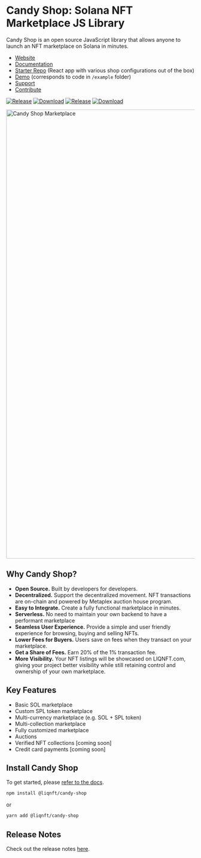 # Candy Shop: Solana NFT Marketplace JS Library

Candy Shop is an open source JavaScript library that allows anyone to launch an NFT marketplace on Solana in minutes.

- [Website](https://candy.liqnft.com)
- [Documentation](https://liqnft.gitbook.io/docs/candy-shop/)
- [Starter Repo](https://github.com/LIQNFT/candy-shop-storefront) (React app with various shop configurations out of the box)
- [Demo](https://master.d22tqykss69onq.amplifyapp.com/) (corresponds to code in `/example` folder)
- [Support](https://discord.gg/vBBFrRznNK)
- [Contribute](https://github.com/LIQNFT/candy-shop/wiki/Contribute-to-Candy-Shop)

[![Release](https://img.shields.io/npm/v/@liqnft/candy-shop?label=@liqnft/candy-shop&color=blueviolet)](https://github.com/LIQNFT/candy-shop/tags)
[![Download](https://img.shields.io/npm/dm/@liqnft/candy-shop?label=Downloads&color=blueviolet)](https://www.npmjs.com/package/@liqnft/candy-shop)
[![Release](https://img.shields.io/npm/v/@liqnft/candy-shop-sdk?label=@liqnft/candy-shop-sdk&color=yellow)](https://github.com/LIQNFT/candy-shop/tags)
[![Download](https://img.shields.io/npm/dm/@liqnft/candy-shop-sdk?label=Downloads&color=yellow)](https://www.npmjs.com/package/@liqnft/candy-shop-sdk)

<img width="1200" alt="Candy Shop Marketplace" src="https://user-images.githubusercontent.com/89616076/160229442-30f59d07-cd33-4b7d-8798-424013731f47.png">

## Why Candy Shop?
- **Open Source.** Built by developers for developers. 
- **Decentralized.** Support the decentralized movement. NFT transactions are on-chain and powered by Metaplex auction house program.
- **Easy to Integrate.** Create a fully functional marketplace in minutes.
- **Serverless.** No need to maintain your own backend to have a performant marketplace
- **Seamless User Experience.** Provide a simple and user friendly experience for browsing, buying and selling NFTs.
- **Lower Fees for Buyers.** Users save on fees when they transact on your marketplace.
- **Get a Share of Fees.** Earn 20% of the 1% transaction fee.
- **More Visibility.** Your NFT listings will be showcased on LIQNFT.com, giving your project better visibility while still retaining control and ownership of your own marketplace.

## Key Features
- Basic SOL marketplace
- Custom SPL token marketplace
- Multi-currency marketplace (e.g. SOL + SPL token)
- Multi-collection marketplace 
- Fully customized marketplace
- Auctions
- Verified NFT collections [coming soon]
- Credit card payments [coming soon]

## Install Candy Shop

To get started, please [refer to the docs](https://liqnft.gitbook.io/docs/candy-shop/getting-started).

```bash
npm install @liqnft/candy-shop
```

or

```bash
yarn add @liqnft/candy-shop
```

## Release Notes

Check out the release notes [here](https://github.com/LIQNFT/candy-shop/tags).
